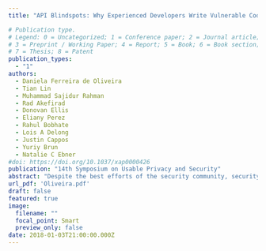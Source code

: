 ```yaml
---
title: "API Blindspots: Why Experienced Developers Write Vulnerable Code"

# Publication type.
# Legend: 0 = Uncategorized; 1 = Conference paper; 2 = Journal article;
# 3 = Preprint / Working Paper; 4 = Report; 5 = Book; 6 = Book section;
# 7 = Thesis; 8 = Patent
publication_types:
  - "1"
authors:
  - Daniela Ferreira de Oliveira
  - Tian Lin
  - Muhammad Sajidur Rahman
  - Rad Akefirad
  - Donovan Ellis
  - Eliany Perez
  - Rahul Bobhate
  - Lois A Delong
  - Justin Cappos
  - Yuriy Brun
  - Natalie C Ebner
#doi: https://doi.org/10.1037/xap0000426
publication: "14th Symposium on Usable Privacy and Security"
abstract: "Despite the best efforts of the security community, security vul-nerabilities in software are still prevalent, with new vulnerabili-ties reported daily and older ones stubbornly repeating themselves. One potential source of these vulnerabilities is shortcomings in the used language and library APIs. Developers tend to trust APIs, but can misunderstand or misuse them, introducing vulnerabilities. We call the causes of such misuse blindspots. In this paper, we study API blindspots from the developers' perspective to: (1) determine the extent to which developers can detect API blindspots in code and (2) examine the extent to which developer characteristics (i.e., perception of code correctness, familiarity with code, confidence, professional experience, cognitive function, and personality) affect this capability. We conducted a study with 109 developers from four countries solving programming puzzles that involve Java APIs known to contain blindspots. We find that (1) The presence of blindspots correlated negatively with the developers' accuracy in answering implicit security questions and the developers' ability to identify potential security concerns in the code. This effect was more pronounced for I/O-related APIs and for puzzles with higher cyclomatic complexity. (2) Higher cognitive functioning and more programming experience did not predict better ability to detect API blindspots. (3) Developers exhibiting greater openness as a personality trait were more likely to detect API blindspots. This study has the potential to advance API security in (1) design, implementation , and testing of new APIs; (2) addressing blindspots in legacy APIs; (3) development of novel methods for developer recruitment and training based on cognitive and personality assessments; and (4) improvement of software development processes (e.g., establishment of security and functionality teams)."
url_pdf: 'Oliveira.pdf'
draft: false
featured: true
image:
  filename: ""
  focal_point: Smart
  preview_only: false
date: 2018-01-03T21:00:00.000Z
---
```

